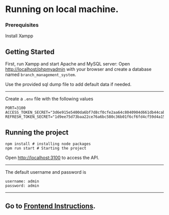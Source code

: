 # Running on local machine.

### Prerequisites

Install Xampp

## Getting Started

First, run Xampp and start Apache and MySQL server:
Open [http://localhost/phpmyadmin](http://localhost/phpmyadmin) with your browser and create a database named `branch_management_system`.

Use the provided sql dump file to add default data if needed.

---

Create a `.env` file with the following values

```
PORT=3100
ACCESS_TOKEN_SECRET="3d6e915e5400da6bf7d8cf0cfe2aa64c8040904d661db44cab09414e7854f6f8591fd666b5b9f6efbc5c66de12e09bf14664bc861849d95c0cd45c69d73610bf"
REFRESH_TOKEN_SECRET="1d9ee75d73baa22ce76a6bc580c36b01f6cf6fd4cf59d4a155141f1d42dfc3b63f67c84c1d25ae9452db2e4e7f89ac7dd997f27dec7781a8c05617d6a7741e71" 

```

## Running the project

```
npm install # installing node packages
npm run start # Starting the project

```

Open [http://localhost:3100](http://localhost:3100) to access the API.

--- 
The default username and password is 
```
username: admin
password: admin
```

---

## Go to [Frontend Instructions](https://github.com/SayujKuickel/manage-branch/blob/main/frontend/README.md).
